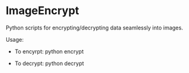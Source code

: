 # ImageEncrypt
Python scripts for encrypting/decrypting data seamlessly into images. 

Usage:

- To encyrpt:
python encrypt <image> <text>
  
- To decrypt:
python decrypt <image> <text>
